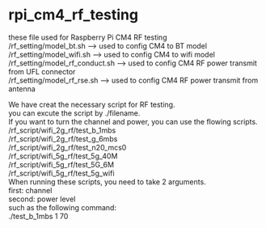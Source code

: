 # rpi_cm4_rf_testing
these file used for Raspberry Pi CM4 RF testing  
/rf_setting/model_bt.sh         --> used to config CM4 to BT model  
/rf_setting/model_wifi.sh       --> used to config CM4 to wifi model  
/rf_setting/model_rf_conduct.sh --> used to config CM4 RF power transmit from UFL connector  
/rf_setting/model_rf_rse.sh     --> used to config CM4 RF power transmit from antenna  
  
We have creat the necessary script for RF testing.  
you can excute the script by ./filename.  
If you want to turn the channel and power, you can use the flowing scripts.  
/rf_script/wifi_2g_rf/test_b_1mbs  
/rf_script/wifi_2g_rf/test_g_6mbs  
/rf_script/wifi_2g_rf/test_n20_mcs0  
/rf_script/wifi_5g_rf/test_5g_40M  
/rf_script/wifi_5g_rf/test_5G_6M  
/rf_script/wifi_5g_rf/test_5g_wifi  
When running these scripts, you need to take 2 arguments.  
first: channel  
second: power level  
such as the following command:  
./test_b_1mbs 1 70  
 



